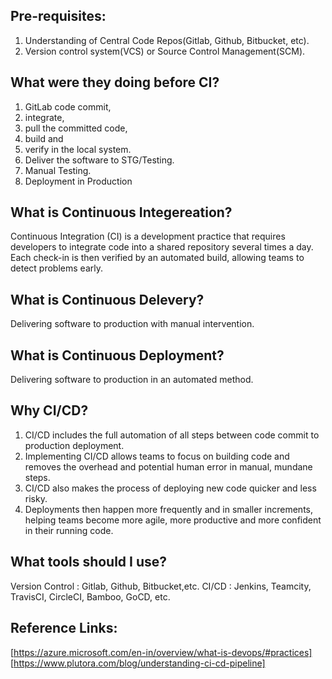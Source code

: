 Pre-requisites:
---------------	
1. Understanding of Central Code Repos(Gitlab, Github, Bitbucket, etc).
2. Version control system(VCS) or Source Control Management(SCM).

What were they doing before CI?
-------------------------------
1) GitLab code commit,
2) integrate,
3) pull the committed code,
4) build and
5) verify in the local system.
6) Deliver the software to STG/Testing.
7) Manual Testing.
8) Deployment in Production



What is Continuous Integereation?
---------------------------------
Continuous Integration (CI) is a development practice that requires developers to integrate code into a shared repository several times a day. Each check-in is then verified by an automated build, allowing teams to detect problems early.

What is Continuous Delevery?
----------------------------
Delivering software to production with manual intervention.

What is Continuous Deployment?
------------------------------
Delivering software to production in an automated method.

Why CI/CD?
----------
1) CI/CD includes the full automation of all steps between code commit to production deployment.
2) Implementing CI/CD allows teams to focus on building code and removes the overhead and potential human error in manual, mundane steps. 
3) CI/CD also makes the process of deploying new code quicker and less risky. 
4) Deployments then happen more frequently and in smaller increments, helping teams become more agile, more productive and more confident in their running code.

What tools should I use?
------------------------
Version Control : Gitlab, Github, Bitbucket,etc.
CI/CD           : Jenkins, Teamcity, TravisCI, CircleCI, Bamboo, GoCD, etc.

Reference Links:
----------------
[https://azure.microsoft.com/en-in/overview/what-is-devops/#practices] <br>
[https://www.plutora.com/blog/understanding-ci-cd-pipeline]
